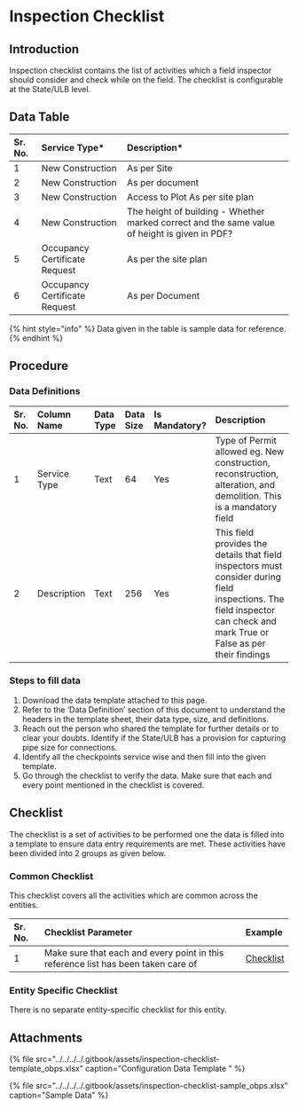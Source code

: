 # Inspection Checklist

## Introduction

Inspection checklist contains the list of activities which a field inspector should consider and check while on the field. The checklist is configurable at the State/ULB level.

## Data Table

| Sr. No. | Service Type\* | Description\* |
| :--- | :--- | :--- |
| 1 | New Construction | As per Site |
| 2 | New Construction | As per document |
| 3 | New Construction | Access to Plot As per site plan |
| 4 | New Construction | The height of building - Whether marked correct and the same value of height is given in PDF? |
| 5 | Occupancy Certificate Request | As per the site plan |
| 6 | Occupancy Certificate Request | As per Document |

{% hint style="info" %}
Data given in the table is sample data for reference.
{% endhint %}

## Procedure

### Data Definitions

| Sr. No. | Column Name | Data Type | Data Size | Is Mandatory? | Description |
| :--- | :--- | :--- | :--- | :--- | :--- |
| 1 | Service Type | Text | 64 | Yes | Type of Permit allowed eg. New construction, reconstruction, alteration, and demolition. This is a mandatory field |
| 2 | Description | Text | 256 | Yes | This field provides the details that field inspectors must consider during field inspections. The field inspector can check and mark True or False as per their findings |

### Steps to fill data

1. Download the data template attached to this page.
2. Refer to the ‘Data Definition’ section of this document to understand the headers in the template sheet, their data type, size, and definitions.
3. Reach out the person who shared the template for further details or to clear your doubts. Identify if the State/ULB has a provision for capturing pipe size for connections.
4. Identify all the checkpoints service wise and then fill into the given template.
5. Go through the checklist to verify the data. Make sure that each and every point mentioned in the checklist is covered.

## Checklist

The checklist is a set of activities to be performed one the data is filled into a template to ensure data entry requirements are met. These activities have been divided into 2 groups as given below.

### Common Checklist

This checklist covers all the activities which are common across the entities.

| Sr. No. | Checklist Parameter | Example |
| :--- | :--- | :--- |
| 1 | Make sure that each and every point in this reference list has been taken care of | [Checklist](../common-config/checklist.md) |

### Entity Specific Checklist

There is no separate entity-specific checklist for this entity.

## Attachments

{% file src="../../../../.gitbook/assets/inspection-checklist-template\_obps.xlsx" caption="Configuration Data Template " %}

{% file src="../../../../.gitbook/assets/inspection-checklist-sample\_obps.xlsx" caption="Sample Data" %}

